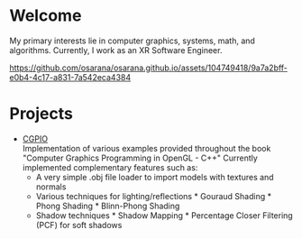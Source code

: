 # Welcome
My primary interests lie in computer graphics, systems, math, and algorithms.
Currently, I work as an XR Software Engineer.

https://github.com/osarana/osarana.github.io/assets/104749418/9a7a2bff-e0b4-4c17-a831-7a542eca4384

# Projects
* [CGPIO](https://github.com/osarana/CGPIO)<br>
Implementation of various examples provided throughout the book "Computer Graphics Programming in OpenGL - C++"
Currently implemented complementary features such as:
  * A very simple .obj file loader to import models with textures and normals
  * Various techniques for lighting/reflections
        * Gouraud Shading
        * Phong Shading
        * Blinn-Phong Shading
  * Shadow techniques
        * Shadow Mapping
        * Percentage Closer Filtering (PCF) for soft shadows  

